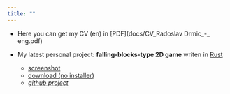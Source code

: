 ```yaml
---
title: ""
---
```

- Here you can get my CV (en) in [PDF](docs/CV_Radoslav Drmic_-_ eng.pdf)

- My latest personal project: **falling-blocks-type 2D game** writen in [Rust](https://www.rust-lang.org)
  - [screenshot](https://github.com/rdrmic/color-columns/raw/main/github-resources/cc_gameplay.png)
  - [download (no installer)](https://github.com/rdrmic/color-columns/raw/main/dist/color-columns.zip)
  - [_github project_](https://github.com/rdrmic/color-columns#color-columns)
